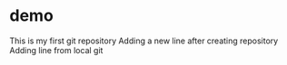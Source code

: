 # demo
This is my first git repository
Adding a new line after creating repository
Adding line from local git
